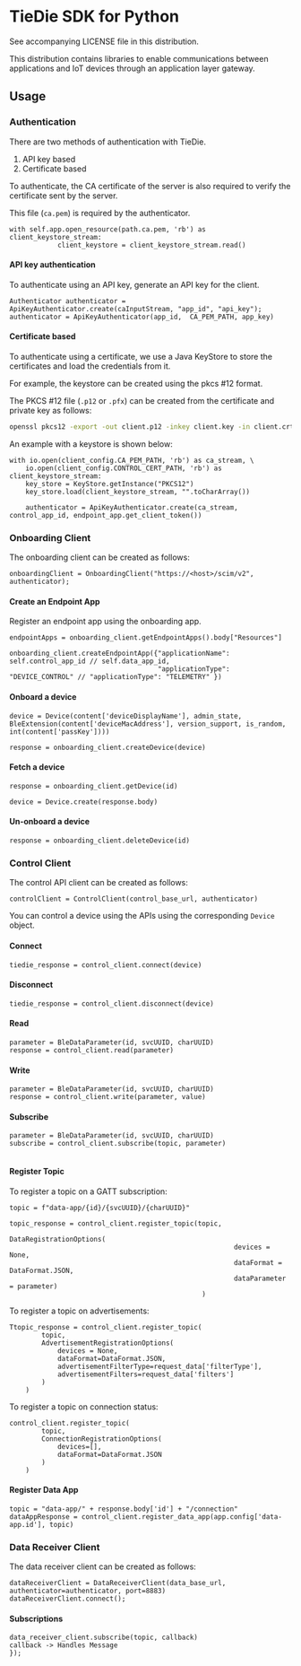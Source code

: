 # TieDie SDK for Python

See accompanying LICENSE file in this distribution.

This distribution contains libraries to enable communications between
applications and IoT devices through an application layer gateway.

## Usage

### Authentication

There are two methods of authentication with TieDie.

1. API key based
2. Certificate based

To authenticate, the CA certificate of the server is also
required to verify the certificate sent by the server.

This file (`ca.pem`) is required by the authenticator.

```
with self.app.open_resource(path.ca.pem, 'rb') as client_keystore_stream:
            client_keystore = client_keystore_stream.read()
```

#### API key authentication

To authenticate using an API key, generate an API key for the client.

```
Authenticator authenticator = ApiKeyAuthenticator.create(caInputStream, "app_id", "api_key");
authenticator = ApiKeyAuthenticator(app_id,  CA_PEM_PATH, app_key)
```

#### Certificate based

To authenticate using a certificate, we use a Java KeyStore to store the certificates
and load the credentials from it.

For example, the keystore can be created using the pkcs #12 format.

The PKCS #12 file (`.p12` or `.pfx`) can be created from the certificate and private key
as follows:

```bash
openssl pkcs12 -export -out client.p12 -inkey client.key -in client.crt
```

An example with a keystore is shown below:

```
with io.open(client_config.CA_PEM_PATH, 'rb') as ca_stream, \
    io.open(client_config.CONTROL_CERT_PATH, 'rb') as client_keystore_stream:
    key_store = KeyStore.getInstance("PKCS12")
    key_store.load(client_keystore_stream, "".toCharArray())
            
    authenticator = ApiKeyAuthenticator.create(ca_stream, control_app_id, endpoint_app.get_client_token())
```

### Onboarding Client

The onboarding client can be created as follows:

```
onboardingClient = OnboardingClient("https://<host>/scim/v2", authenticator);
```

#### Create an Endpoint App

Register an endpoint app using the onboarding app.

```
endpointApps = onboarding_client.getEndpointApps().body["Resources"]

onboarding_client.createEndpointApp({"applicationName": self.control_app_id // self.data_app_id,
                                     "applicationType": "DEVICE_CONTROL" // "applicationType": "TELEMETRY" })
```

#### Onboard a device

```
device = Device(content['deviceDisplayName'], admin_state, BleExtension(content['deviceMacAddress'], version_support, is_random, int(content['passKey'])))

response = onboarding_client.createDevice(device)
```

#### Fetch a device

```
response = onboarding_client.getDevice(id)

device = Device.create(response.body)
```

#### Un-onboard a device

```
response = onboarding_client.deleteDevice(id)
```

### Control Client

The control API client can be created as follows:

```
controlClient = ControlClient(control_base_url, authenticator)
```

You can control a device using the APIs using the corresponding `Device` object.

#### Connect

```
tiedie_response = control_client.connect(device)
```

#### Disconnect

```
tiedie_response = control_client.disconnect(device)
```

#### Read

```
parameter = BleDataParameter(id, svcUUID, charUUID)
response = control_client.read(parameter)
```

#### Write

```
parameter = BleDataParameter(id, svcUUID, charUUID)
response = control_client.write(parameter, value)
```

#### Subscribe

```
parameter = BleDataParameter(id, svcUUID, charUUID)
subscribe = control_client.subscribe(topic, parameter)


```

#### Register Topic

To register a topic on a GATT subscription:

```
topic = f"data-app/{id}/{svcUUID}/{charUUID}"

topic_response = control_client.register_topic(topic, 
                                                   DataRegistrationOptions(
                                                        devices = None,
                                                        dataFormat = DataFormat.JSON,
                                                        dataParameter = parameter)
                                                )
```

To register a topic on advertisements:

```
Ttopic_response = control_client.register_topic(
        topic, 
        AdvertisementRegistrationOptions(
            devices = None,
            dataFormat=DataFormat.JSON,
            advertisementFilterType=request_data['filterType'],
            advertisementFilters=request_data['filters']
        )
    )
```

To register a topic on connection status: 

```
control_client.register_topic(
        topic, 
        ConnectionRegistrationOptions(
            devices=[],
            dataFormat=DataFormat.JSON
        )
    )
```

#### Register Data App

```
topic = "data-app/" + response.body['id'] + "/connection"
dataAppResponse = control_client.register_data_app(app.config['data-app.id'], topic)
```

### Data Receiver Client

The data receiver client can be created as follows:

```
dataReceiverClient = DataReceiverClient(data_base_url,  authenticator=authenticator, port=8883)
dataReceiverClient.connect();
```

#### Subscriptions

```
data_receiver_client.subscribe(topic, callback)
callback -> Handles Message
});
```
